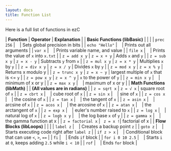 ```yaml
---
layout: docs
title: Function List
---
```


Here is a full list of functions in ezC

| **Function**  | **Operator**    | **Explanation**                     |
| **Basic Functions (libBasic)**  | | |
| `prec 256`         | ` `       | Sets global precision in bits   |
| `echo "Hello"` | ` `       | Prints out all arguments        |
| `var x`            | ` `       | Prints variable name, and value |
| `file x`            | ` `       | Prints the value of `x` into `x.txt` |
| `z = add x y`      | `z = x + y` | Adds `x` and `y`                |
| `z = sub x y`      | `z = x - y` | Subtracts `y` from `x`          |
| `z = mul x y`      | `z = x * y` | Multiplies `x` by `y`           |
| `z = div x y`      | `z = x / y` | Divides `x` by `y`              |
| `z = mod x y`      | `z = x % y` | Returns x modulo y              |
| `z = trunc x y`      | `z = x ~ y` | largest multiple of `x` that is <= `y`             |
| `z = pow x y`      | `z = x ^ y` | `x` to the power of `y` |
| `z = min x y`      | ` ` | minimum of x or y |
| `z = max x y`      | ` ` | maximum of x or y |
| **Math Functions (libMath)**  | | **(All values are in radians)** | 
| `z = sqrt x`       | `z = √ x`       | square root of `x`  |
| `z = cbrt x`       | ` `       | cube root of `x`  |
| `z = sin x`        | ` `       | sine of `x`         |
| `z = cos x`        | ` `       | the cosine of `x`       |
| `z = tan x`        | ` `       | the tangent of `x`       |
| `z = asin x`        | ` `       | arcsine of `x`         |
| `z = acos x`        | ` `       | the arcosine of `x`       |
| `z = atan x`        | ` `       | the arctangent of `x`       |
| `z = exp x`        | ` `       | euler's number raised to `x`      |
| `z = log x`        | ` `       | natural log of `x`      |
| `z = logb x y`     | ` `       | the log base `x` of `y` |
| `z = gamma x`     | ` `       | the gamma function at x |
| `z = factorial x`     | ` z = x !`| factorial of x |
| **Flow Blocks (libLoops)**  | | |
| `label z`     | ` `       | Creates a backup point `z` |
| `goto z`     | ` `       | Starts executing code right after `label z` |
| `if z > x`     | ` `       | Conditional block that can use `<`, `>`, `==` |
| `fi`     | ` `       | Ends `if` block |
| `for i 0 10 2.5`     | ` `       | Starts `i` at `0`, keeps adding `2.5` while `i < 10` |
| `rof`     | ` `       | Ends `for` block |
